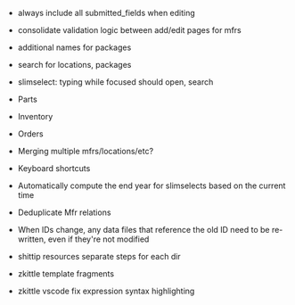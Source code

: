 * always include all submitted_fields when editing
* consolidate validation logic between add/edit pages for mfrs
* additional names for packages
* search for locations, packages

* slimselect: typing while focused should open, search

* Parts
* Inventory
* Orders

* Merging multiple mfrs/locations/etc?
* Keyboard shortcuts
* Automatically compute the end year for slimselects based on the current time


* Deduplicate Mfr relations

* When IDs change, any data files that reference the old ID need to be re-written, even if they're not modified


* shittip resources separate steps for each dir
* zkittle template fragments
* zkittle vscode fix expression syntax highlighting
